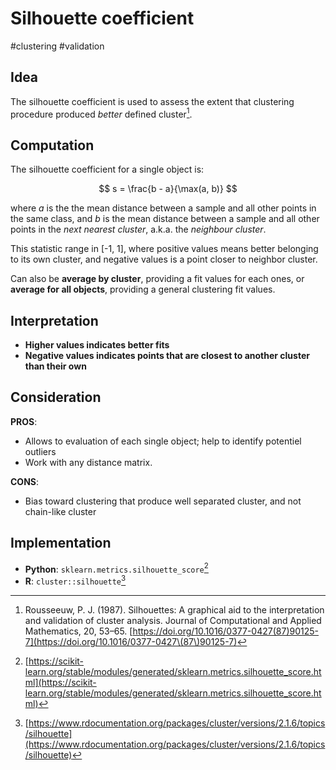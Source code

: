 # Silhouette coefficient

#clustering #validation

## Idea

The silhouette coefficient is used to assess the extent that clustering procedure produced *better* defined cluster[^ref3].

## Computation

The silhouette coefficient for a single object is:

$$ s = \frac{b - a}{\max(a, b)} $$

where $a$ is the the mean distance between a sample and all other points in the same class, and $b$ is the mean distance between a sample and all other points in the *next nearest cluster*, a.k.a. the *neighbour cluster*.

This statistic range in \[-1, 1\], where positive values means better belonging to its own cluster, and negative values is a point closer to neighbor cluster.

Can also be **average by cluster**, providing a fit values for each ones, or
**average for all objects**, providing a general clustering fit values.

## Interpretation

- **Higher values indicates better fits**
- **Negative values indicates points that are closest to another
  cluster than their own**

## Consideration

**PROS**:
- Allows to evaluation of each single object; help to identify potentiel outliers
- Work with any distance matrix.

**CONS**:
- Bias toward clustering that produce well separated cluster, and not chain-like cluster

## Implementation

- **Python**: `sklearn.metrics.silhouette_score`[^ref1]
- **R**: `cluster::silhouette`[^ref2]

[^ref1]: [https://scikit-learn.org/stable/modules/generated/sklearn.metrics.silhouette_score.html](https://scikit-learn.org/stable/modules/generated/sklearn.metrics.silhouette_score.html)
[^ref2]:
    [https://www.rdocumentation.org/packages/cluster/versions/2.1.6/topics/silhouette](https://www.rdocumentation.org/packages/cluster/versions/2.1.6/topics/silhouette)
[^ref3]: Rousseeuw, P. J. (1987). Silhouettes: A graphical aid to the interpretation and validation of cluster analysis. Journal of Computational and Applied Mathematics, 20, 53–65. [https://doi.org/10.1016/0377-0427(87)90125-7](https://doi.org/10.1016/0377-0427\(87\)90125-7)

